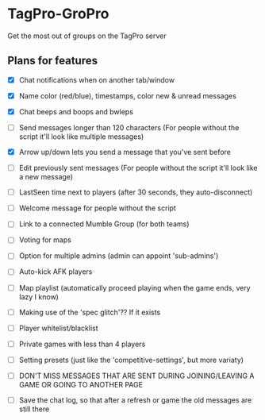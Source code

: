 # TagPro-GroPro
Get the most out of groups on the TagPro server

## Plans for features
- [x] Chat notifications when on another tab/window
- [x] Name color (red/blue), timestamps, color new & unread messages
- [x] Chat beeps and boops and bwleps
- [ ] Send messages longer than 120 characters (For people without the script it'll look like multiple messages)
- [x] Arrow up/down lets you send a message that you've sent before
- [ ] Edit previously sent messages (For people without the script it'll look like a new message)
- [ ] LastSeen time next to players (after 30 seconds, they auto-disconnect)
- [ ] Welcome message for people without the script
- [ ] Link to a connected Mumble Group (for both teams)
- [ ] Voting for maps
- [ ] Option for multiple admins (admin can appoint 'sub-admins')
- [ ] Auto-kick AFK players
- [ ] Map playlist (automatically proceed playing when the game ends, very lazy I know)
- [ ] Making use of the 'spec glitch'?? If it exists
- [ ] Player whitelist/blacklist
- [ ] Private games with less than 4 players
- [ ] Setting presets (just like the 'competitive-settings', but more variaty)
- [ ] DON'T MISS MESSAGES THAT ARE SENT DURING JOINING/LEAVING A GAME OR GOING TO ANOTHER PAGE
- [ ] Save the chat log, so that after a refresh or game the old messages are still there

